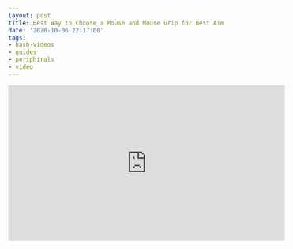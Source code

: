 ```yaml
---
layout: post
title: Best Way to Choose a Mouse and Mouse Grip for Best Aim
date: '2020-10-06 22:17:00'
tags:
- hash-videos
- guides
- periphirals
- video
---
```


<iframe width="560" height="315" src="https://www.youtube-nocookie.com/embed/-t3nmLdd6so" title="YouTube video player" frameborder="0" allow="accelerometer; autoplay; clipboard-write; encrypted-media; gyroscope; picture-in-picture" allowfullscreen></iframe>
